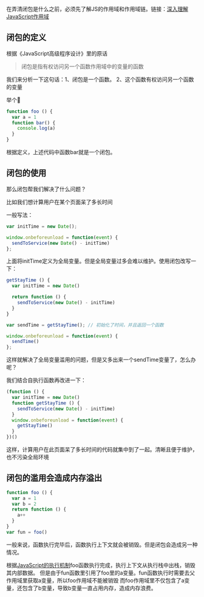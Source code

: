 在弄清闭包是什么之前，必须先了解JS的作用域和作用域链。链接：[深入理解JavaScript作用域](https://github.com/fairySusan/Blog/blob/master/articles/javascript/深入理解JavaScript作用域.md)
## 闭包的定义
根据《JavaScript高级程序设计》里的原话
> 闭包是指有权访问另一个函数作用域中的变量的函数

我们来分析一下这句话：1、闭包是一个函数。 2、这个函数有权访问另一个函数的变量

举个🌰
```javascript
function foo () {
  var a = 1
  function bar() {
    console.log(a)
  }
}
```
根据定义，上述代码中函数bar就是一个闭包。

## 闭包的使用
那么闭包帮我们解决了什么问题？

比如我们想计算用户在某个页面呆了多长时间

一般写法：
```javascript
var initTime = new Date();

window.onbeforeunload = function(event) {
  sendToService(new Date() - initTime)
};
```
上面将initTime定义为全局变量。但是全局变量过多会难以维护。使用闭包改写一下：
```javascript
getStayTime () {
  var initTime = new Date()

  return function () {
    sendToService(new Date() - initTime)
  }
}

var sendTime = getStayTime(); // 初始化了时间，并且返回一个函数

window.onbeforeunload = function(event) {
  sendTime()
};
```

这样就解决了全局变量滥用的问题，但是又多出来一个sendTime变量了，怎么办呢？

我们结合自执行函数再改进一下：
```javascript
(function () {
  var initTime = new Date()
  function getStayTime () {
    sendToService(new Date() - initTime)
  }
  window.onbeforeunload = function(event) {
    getStayTime()
  }
})()
```

这样，计算用户在此页面呆了多长时间的代码就集中到了一起。清晰且便于维护，也不污染全局环境

## 闭包的滥用会造成内存溢出
```javascript
function foo () {
  var a = 1
  var b = 2
  return function () {
    a++
  }
}
var fun = foo()

```
一般来说，函数执行完毕后，函数执行上下文就会被销毁。但是闭包会造成另一种情况。

根据[JavaScript的执行机制](articles/javascript/JavaScript的执行机制.md)foo函数执行完成，执行上下文从执行栈中出栈，销毁其内部数据。
但是由于fun函数里引用了foo里的a变量。fun函数执行时需要去父作用域里获取a变量，所以foo作用域不能被销毁
而foo作用域里不仅包含了a变量，还包含了b变量，导致b变量一直占用内存，造成内存浪费。


